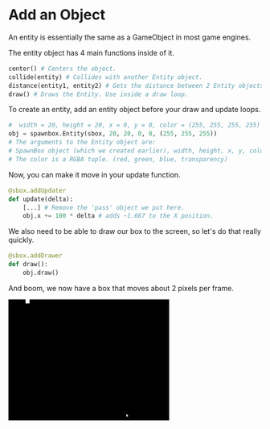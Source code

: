# Add an Object

An entity is essentially the same as a GameObject in most game engines.

The entity object has 4 main functions inside of it.

```py
center() # Centers the object.
collide(entity) # Collides with another Entity object.
distance(entity1, entity2) # Gets the distance between 2 Entity objects.
draw() # Draws the Entity. Use inside a draw loop.
```

To create an entity, add an entity object before your draw and update loops.

```py
#  width = 20, height = 20, x = 0, y = 0, color = (255, 255, 255, 255)
obj = spawnbox.Entity(sbox, 20, 20, 0, 0, (255, 255, 255))
# The arguments to the Entity object are:
# SpawnBox object (which we created earlier), width, height, x, y, color.
# The color is a RGBA tuple. (red, green, blue, transparency)
```

Now, you can make it move in your update function.

```py
@sbox.addUpdater
def update(delta):
    [...] # Remove the 'pass' object we put here.
    obj.x += 100 * delta # adds ~1.667 to the X position.
```

We also need to be able to draw our box to the screen, so let's do that really quickly.

```py
@sbox.addDrawer
def draw():
    obj.draw()
```

And boom, we now have a box that moves about 2 pixels per frame.

![White box moving across top of screen.](../img/box.gif)
